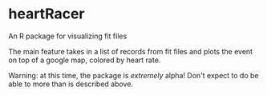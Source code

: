 # heartRacer
An R package for visualizing fit files

The main feature takes in a list of records from fit files and plots the event on top of a google map, colored by heart rate. 

Warning: at this time, the package is *extremely* alpha! Don't expect to do be able to more than is described above. 
